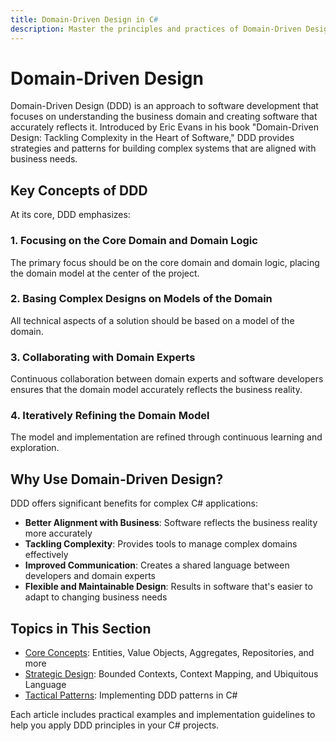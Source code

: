 ```yaml
---
title: Domain-Driven Design in C#
description: Master the principles and practices of Domain-Driven Design for creating maintainable, domain-focused software
---
```


# Domain-Driven Design

Domain-Driven Design (DDD) is an approach to software development that focuses on understanding the business domain and creating software that accurately reflects it. Introduced by Eric Evans in his book "Domain-Driven Design: Tackling Complexity in the Heart of Software," DDD provides strategies and patterns for building complex systems that are aligned with business needs.

## Key Concepts of DDD

At its core, DDD emphasizes:

### 1. Focusing on the Core Domain and Domain Logic

The primary focus should be on the core domain and domain logic, placing the domain model at the center of the project.

### 2. Basing Complex Designs on Models of the Domain

All technical aspects of a solution should be based on a model of the domain.

### 3. Collaborating with Domain Experts

Continuous collaboration between domain experts and software developers ensures that the domain model accurately reflects the business reality.

### 4. Iteratively Refining the Domain Model

The model and implementation are refined through continuous learning and exploration.

## Why Use Domain-Driven Design?

DDD offers significant benefits for complex C# applications:

- **Better Alignment with Business**: Software reflects the business reality more accurately
- **Tackling Complexity**: Provides tools to manage complex domains effectively
- **Improved Communication**: Creates a shared language between developers and domain experts
- **Flexible and Maintainable Design**: Results in software that's easier to adapt to changing business needs

## Topics in This Section

- [Core Concepts](/ddd/core-concepts): Entities, Value Objects, Aggregates, Repositories, and more
- [Strategic Design](/ddd/strategic-design): Bounded Contexts, Context Mapping, and Ubiquitous Language
- [Tactical Patterns](/ddd/tactical-patterns): Implementing DDD patterns in C#

Each article includes practical examples and implementation guidelines to help you apply DDD principles in your C# projects. 